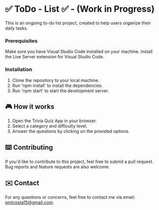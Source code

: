 # ✅ ToDo - List ✅ - (Work in Progress)

This is an ongoing to-do list project, created to help users organize their daily tasks.

### Prerequisites

Make sure you have Visual Studio Code installed on your machine.
Install the Live Server extension for Visual Studio Code.

### Installation

1. Clone the repository to your local machine.
2. Run 'npm install' to install the dependencies.
3. Run 'npm start' to start the development server.

## 🎮 How it works

1. Open the Trivia Quiz App in your browser.
2. Select a category and difficulty level.
3. Answer the questions by clicking on the provided options.

## ⌨️ Contributing

If you'd like to contribute to this project, feel free to submit a pull request. Bug reports and feature requests are also welcome.

## ✉️ Contact

For any questions or concerns, feel free to contact me via email: pmlcosta15@gmail.com.
